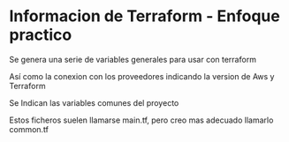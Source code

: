 
<!-- Proyecto : # docs-tf -->
# Informacion de Terraform - Enfoque practico
<!-- Nivel 2 -  V0.0.1 - 2022 Ago-->

Se genera una serie de variables generales para usar con terraform

Así como la conexion con los proveedores indicando la version de Aws y Terraform

Se Indican las variables comunes del proyecto

Estos ficheros suelen llamarse main.tf, pero creo mas adecuado llamarlo common.tf


